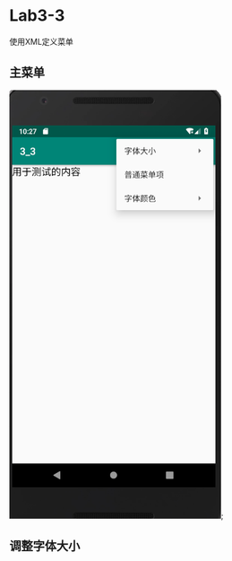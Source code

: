 # Lab3-3
使用XML定义菜单
## 主菜单
![3-1](https://github.com/HaiErvin/Lab3-3/blob/master/3-1.PNG?raw=true);
## 调整字体大小
